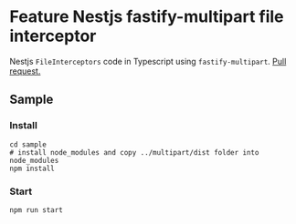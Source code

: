 # Feature Nestjs fastify-multipart file interceptor
Nestjs `FileInterceptors` code in Typescript using `fastify-multipart`. [Pull request.](https://github.com/nestjs/nest/pull/6935)

## Sample

### Install
```
cd sample
# install node_modules and copy ../multipart/dist folder into node_modules
npm install
```

### Start
```
npm run start
```
